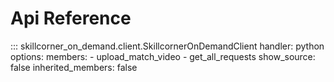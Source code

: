 # Api Reference

::: skillcorner_on_demand.client.SkillcornerOnDemandClient
    handler: python
    options:
        members:
            - upload_match_video
            - get_all_requests
        show_source: false
        inherited_members: false
